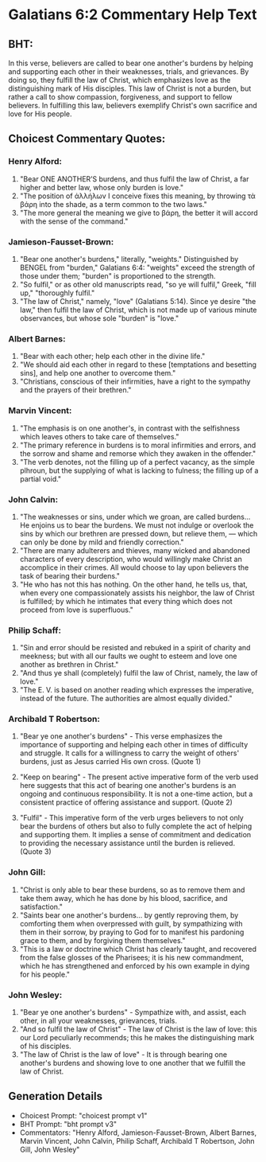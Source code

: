 # Galatians 6:2 Commentary Help Text

## BHT:
In this verse, believers are called to bear one another's burdens by helping and supporting each other in their weaknesses, trials, and grievances. By doing so, they fulfill the law of Christ, which emphasizes love as the distinguishing mark of His disciples. This law of Christ is not a burden, but rather a call to show compassion, forgiveness, and support to fellow believers. In fulfilling this law, believers exemplify Christ's own sacrifice and love for His people.

## Choicest Commentary Quotes:
### Henry Alford:
1. "Bear ONE ANOTHER’S burdens, and thus fulfil the law of Christ, a far higher and better law, whose only burden is love."
2. "The position of ἀλλήλων I conceive fixes this meaning, by throwing τὰ βάρη into the shade, as a term common to the two laws."
3. "The more general the meaning we give to βάρη, the better it will accord with the sense of the command."

### Jamieson-Fausset-Brown:
1. "Bear one another's burdens," literally, "weights." Distinguished by BENGEL from "burden," Galatians 6:4: "weights" exceed the strength of those under them; "burden" is proportioned to the strength.
2. "So fulfil," or as other old manuscripts read, "so ye will fulfil," Greek, "fill up," "thoroughly fulfil."
3. "The law of Christ," namely, "love" (Galatians 5:14). Since ye desire "the law," then fulfil the law of Christ, which is not made up of various minute observances, but whose sole "burden" is "love."

### Albert Barnes:
1. "Bear with each other; help each other in the divine life."
2. "We should aid each other in regard to these [temptations and besetting sins], and help one another to overcome them."
3. "Christians, conscious of their infirmities, have a right to the sympathy and the prayers of their brethren."

### Marvin Vincent:
1. "The emphasis is on one another's, in contrast with the selfishness which leaves others to take care of themselves."
2. "The primary reference in burdens is to moral infirmities and errors, and the sorrow and shame and remorse which they awaken in the offender."
3. "The verb denotes, not the filling up of a perfect vacancy, as the simple plhroun, but the supplying of what is lacking to fulness; the filling up of a partial void."

### John Calvin:
1. "The weaknesses or sins, under which we groan, are called burdens... He enjoins us to bear the burdens. We must not indulge or overlook the sins by which our brethren are pressed down, but relieve them, — which can only be done by mild and friendly correction."
2. "There are many adulterers and thieves, many wicked and abandoned characters of every description, who would willingly make Christ an accomplice in their crimes. All would choose to lay upon believers the task of bearing their burdens."
3. "He who has not this has nothing. On the other hand, he tells us, that, when every one compassionately assists his neighbor, the law of Christ is fulfilled; by which he intimates that every thing which does not proceed from love is superfluous."

### Philip Schaff:
1. "Sin and error should be resisted and rebuked in a spirit of charity and meekness; but with all our faults we ought to esteem and love one another as brethren in Christ." 
2. "And thus ye shall (completely) fulfil the law of Christ, namely, the law of love." 
3. "The E. V. is based on another reading which expresses the imperative, instead of the future. The authorities are almost equally divided."

### Archibald T Robertson:
1. "Bear ye one another's burdens" - This verse emphasizes the importance of supporting and helping each other in times of difficulty and struggle. It calls for a willingness to carry the weight of others' burdens, just as Jesus carried His own cross. (Quote 1)

2. "Keep on bearing" - The present active imperative form of the verb used here suggests that this act of bearing one another's burdens is an ongoing and continuous responsibility. It is not a one-time action, but a consistent practice of offering assistance and support. (Quote 2)

3. "Fulfil" - This imperative form of the verb urges believers to not only bear the burdens of others but also to fully complete the act of helping and supporting them. It implies a sense of commitment and dedication to providing the necessary assistance until the burden is relieved. (Quote 3)

### John Gill:
1. "Christ is only able to bear these burdens, so as to remove them and take them away, which he has done by his blood, sacrifice, and satisfaction."
2. "Saints bear one another's burdens... by gently reproving them, by comforting them when overpressed with guilt, by sympathizing with them in their sorrow, by praying to God for to manifest his pardoning grace to them, and by forgiving them themselves."
3. "This is a law or doctrine which Christ has clearly taught, and recovered from the false glosses of the Pharisees; it is his new commandment, which he has strengthened and enforced by his own example in dying for his people."

### John Wesley:
1. "Bear ye one another's burdens" - Sympathize with, and assist, each other, in all your weaknesses, grievances, trials.
2. "And so fulfil the law of Christ" - The law of Christ is the law of love: this our Lord peculiarly recommends; this he makes the distinguishing mark of his disciples.
3. "The law of Christ is the law of love" - It is through bearing one another's burdens and showing love to one another that we fulfill the law of Christ.


## Generation Details
- Choicest Prompt: "choicest prompt v1"
- BHT Prompt: "bht prompt v3"
- Commentators: "Henry Alford, Jamieson-Fausset-Brown, Albert Barnes, Marvin Vincent, John Calvin, Philip Schaff, Archibald T Robertson, John Gill, John Wesley"
